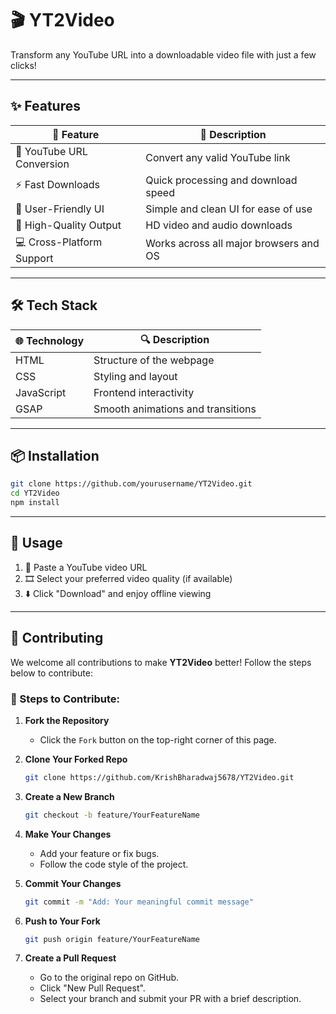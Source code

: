 # 🎬 YT2Video

Transform any YouTube URL into a downloadable video file with just a few clicks!  

---

## ✨ Features

| 🔧 Feature                 | 📌 Description                                  |
|---------------------------|------------------------------------------------|
| 🔗 YouTube URL Conversion | Convert any valid YouTube link                 |
| ⚡ Fast Downloads         | Quick processing and download speed            |
| 🎯 User-Friendly UI      | Simple and clean UI for ease of use            |
| 💎 High-Quality Output   | HD video and audio downloads                   |
| 💻 Cross-Platform Support| Works across all major browsers and OS         |

---

## 🛠️ Tech Stack

| 🌐 Technology | 🔍 Description                            |
| ------------- | ----------------------------------------- |
| HTML          | Structure of the webpage                  |
| CSS           | Styling and layout                        |
| JavaScript    | Frontend interactivity                    |
| GSAP          | Smooth animations and transitions         |

---

## 📦 Installation

```bash
git clone https://github.com/yourusername/YT2Video.git
cd YT2Video
npm install
````

---

## 🚀 Usage

1. 🔗 Paste a YouTube video URL
2. 🎞️ Select your preferred video quality (if available)
3. ⬇️ Click "Download" and enjoy offline viewing

---

## 🤝 Contributing

We welcome all contributions to make **YT2Video** better! Follow the steps below to contribute:

### 🔧 Steps to Contribute:

1. **Fork the Repository**

   * Click the `Fork` button on the top-right corner of this page.

2. **Clone Your Forked Repo**

   ```bash
   git clone https://github.com/KrishBharadwaj5678/YT2Video.git
   ```

3. **Create a New Branch**

   ```bash
   git checkout -b feature/YourFeatureName
   ```

4. **Make Your Changes**

   * Add your feature or fix bugs.
   * Follow the code style of the project.

5. **Commit Your Changes**

   ```bash
   git commit -m "Add: Your meaningful commit message"
   ```

6. **Push to Your Fork**

   ```bash
   git push origin feature/YourFeatureName
   ```

7. **Create a Pull Request**

   * Go to the original repo on GitHub.
   * Click "New Pull Request".
   * Select your branch and submit your PR with a brief description.
